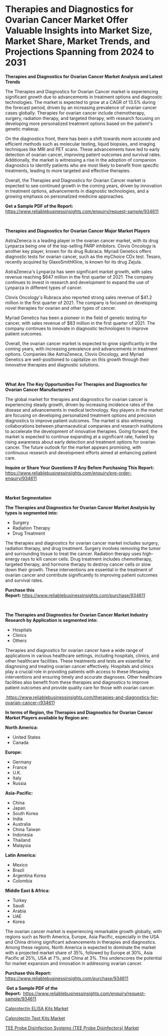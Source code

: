 <p><h1>Therapies and Diagnostics for Ovarian Cancer Market Offer Valuable Insights into Market Size, Market Share, Market Trends, and Projections Spanning from 2024 to 2031</h1></p><p><strong>Therapies and Diagnostics for Ovarian Cancer Market Analysis and Latest Trends</strong></p>
<p><p>The Therapies and Diagnostics for Ovarian Cancer market is experiencing significant growth due to advancements in treatment options and diagnostic technologies. The market is expected to grow at a CAGR of 13.5% during the forecast period, driven by an increasing prevalence of ovarian cancer cases globally. Therapies for ovarian cancer include chemotherapy, surgery, radiation therapy, and targeted therapy, with research focusing on developing more personalized treatment options based on the patient's genetic makeup.</p><p>On the diagnostics front, there has been a shift towards more accurate and efficient methods such as molecular testing, liquid biopsies, and imaging techniques like MRI and PET scans. These advancements have led to early detection of ovarian cancer, improving patient outcomes and survival rates. Additionally, the market is witnessing a rise in the adoption of companion diagnostics to identify patients who are most likely to benefit from specific treatments, leading to more targeted and effective therapies.</p><p>Overall, the Therapies and Diagnostics for Ovarian Cancer market is expected to see continued growth in the coming years, driven by innovation in treatment options, advancements in diagnostic technologies, and a growing emphasis on personalized medicine approaches.</p></p>
<p><strong>Get a Sample PDF of the Report:&nbsp;</strong> <a href="https://www.reliablebusinessinsights.com/enquiry/request-sample/934611">https://www.reliablebusinessinsights.com/enquiry/request-sample/934611</a></p>
<p>&nbsp;</p>
<p><strong>Therapies and Diagnostics for Ovarian Cancer Major Market Players</strong></p>
<p><p>AstraZeneca is a leading player in the ovarian cancer market, with its drug Lynparza being one of the top-selling PARP inhibitors. Clovis Oncology is another key player, known for its drug Rubraca. Myriad Genetics offers diagnostic tests for ovarian cancer, such as the myChoice CDx test. Tesaro, recently acquired by GlaxoSmithKline, is known for its drug Zejula.</p><p>AstraZeneca's Lynparza has seen significant market growth, with sales revenue reaching $647 million in the first quarter of 2021. The company continues to invest in research and development to expand the use of Lynparza in different types of cancer.</p><p>Clovis Oncology's Rubraca also reported strong sales revenue of $41.2 million in the first quarter of 2021. The company is focused on developing novel therapies for ovarian and other types of cancer.</p><p>Myriad Genetics has been a pioneer in the field of genetic testing for cancer, with sales revenue of $83 million in the first quarter of 2021. The company continues to innovate in diagnostic technologies to improve patient outcomes.</p><p>Overall, the ovarian cancer market is expected to grow significantly in the coming years, with increasing prevalence and advancements in treatment options. Companies like AstraZeneca, Clovis Oncology, and Myriad Genetics are well-positioned to capitalize on this growth through their innovative therapies and diagnostic solutions.</p></p>
<p>&nbsp;</p>
<p><strong>What Are The Key Opportunities For Therapies and Diagnostics for Ovarian Cancer Manufacturers?</strong></p>
<p><p>The global market for therapies and diagnostics for ovarian cancer is experiencing steady growth, driven by increasing incidence rates of the disease and advancements in medical technology. Key players in the market are focusing on developing personalized treatment options and precision diagnostics to improve patient outcomes. The market is also witnessing collaborations between pharmaceutical companies and research institutions to accelerate the development of innovative therapies. Going forward, the market is expected to continue expanding at a significant rate, fueled by rising awareness about early detection and treatment options for ovarian cancer. The future outlook for the market appears promising, with continuous research and development efforts aimed at enhancing patient care.</p></p>
<p><strong>Inquire or Share Your Questions If Any Before Purchasing This Report:</strong> <a href="https://www.reliablebusinessinsights.com/enquiry/pre-order-enquiry/934611">https://www.reliablebusinessinsights.com/enquiry/pre-order-enquiry/934611</a></p>
<p>&nbsp;</p>
<p><strong>Market Segmentation</strong></p>
<p><strong>The Therapies and Diagnostics for Ovarian Cancer Market Analysis by types is segmented into:</strong></p>
<p><ul><li>Surgery</li><li>Radiation Therapy</li><li>Drug Treatment</li></ul></p>
<p><p>The therapies and diagnostics for ovarian cancer market includes surgery, radiation therapy, and drug treatment. Surgery involves removing the tumor and surrounding tissue to treat the cancer. Radiation therapy uses high-energy rays to kill cancer cells. Drug treatment includes chemotherapy, targeted therapy, and hormone therapy to destroy cancer cells or slow down their growth. These interventions are essential in the treatment of ovarian cancer and contribute significantly to improving patient outcomes and survival rates.</p></p>
<p><strong>Purchase this Report:&nbsp;</strong><a href="https://www.reliablebusinessinsights.com/purchase/934611">https://www.reliablebusinessinsights.com/purchase/934611</a></p>
<p>&nbsp;</p>
<p><strong>The Therapies and Diagnostics for Ovarian Cancer Market Industry Research by Application is segmented into:</strong></p>
<p><ul><li>Hospitals</li><li>Clinics</li><li>Others</li></ul></p>
<p><p>Therapies and diagnostics for ovarian cancer have a wide range of applications in various healthcare settings, including hospitals, clinics, and other healthcare facilities. These treatments and tests are essential for diagnosing and treating ovarian cancer effectively. Hospitals and clinics play a crucial role in providing patients with access to these lifesaving interventions and ensuring timely and accurate diagnoses. Other healthcare facilities also benefit from these therapies and diagnostics to improve patient outcomes and provide quality care for those with ovarian cancer.</p></p>
<p><a href="https://www.reliablebusinessinsights.com/therapies-and-diagnostics-for-ovarian-cancer-r934611">&nbsp;https://www.reliablebusinessinsights.com/therapies-and-diagnostics-for-ovarian-cancer-r934611</a></p>
<p><strong>In terms of Region, the Therapies and Diagnostics for Ovarian Cancer Market Players available by Region are:</strong></p>
<p>
    <p> <strong> North America: </strong>
        <ul>
            <li>United States</li>
            <li>Canada</li>
        </ul>
        </p> 
    <p> <strong> Europe: </strong>
        <ul>
            <li>Germany</li>
            <li>France</li>
            <li>U.K.</li>
            <li>Italy</li>
            <li>Russia</li>
        </ul>
        </p> 
    <p> <strong> Asia-Pacific: </strong>
        <ul>
            <li>China</li>
            <li>Japan</li>
            <li>South Korea</li>
            <li>India</li>
            <li>Australia</li>
            <li>China Taiwan</li>
            <li>Indonesia</li>
            <li>Thailand</li>
            <li>Malaysia</li>
        </ul>
        </p> 
    <p> <strong> Latin America: </strong>
        <ul>
            <li>Mexico</li>
            <li>Brazil</li>
            <li>Argentina Korea</li>
            <li>Colombia</li>
        </ul>
        </p> 
    <p> <strong> Middle East & Africa: </strong>
        <ul>
            <li>Turkey</li>
            <li>Saudi</li>
            <li>Arabia</li>
            <li>UAE</li>
            <li>Korea</li>
        </ul>
    </p>
    </p>
<p><p>The ovarian cancer market is experiencing remarkable growth globally, with regions such as North America, Europe, Asia Pacific, especially in the USA and China driving significant advancements in therapies and diagnostics. Among these regions, North America is expected to dominate the market with a projected market share of 35%, followed by Europe at 30%, Asia Pacific at 25%, USA at 7%, and China at 3%. This underscores the potential for market expansion and innovation in addressing ovarian cancer.</p></p>
<p><strong>Purchase this Report: </strong><a href="https://www.reliablebusinessinsights.com/purchase/934611">https://www.reliablebusinessinsights.com/purchase/934611</a></p>
<p>&nbsp;<strong>Get a Sample PDF of the Report:&nbsp;&nbsp;</strong><a href="https://www.reliablebusinessinsights.com/enquiry/request-sample/934611">https://www.reliablebusinessinsights.com/enquiry/request-sample/934611</a></p>
<p><strong></strong></p>
<p><p><a href="https://github.com/theanastasiyah/Market-Research-Report-List-1/blob/main/calprotectin-elisa-kits-market.md">Calprotectin ELISA Kits Market</a></p><p><a href="https://github.com/khlifeservices/Market-Research-Report-List-1/blob/main/calprotectin-test-kits-market.md">Calprotectin Test Kits Market</a></p><p><a href="https://github.com/lukmanduiky01/Market-Research-Report-List-1/blob/main/tee-probe-disinfection-systems-tee-probe-disinfectors-market.md">TEE Probe Disinfection Systems (TEE Probe Disinfectors) Market</a></p></p>